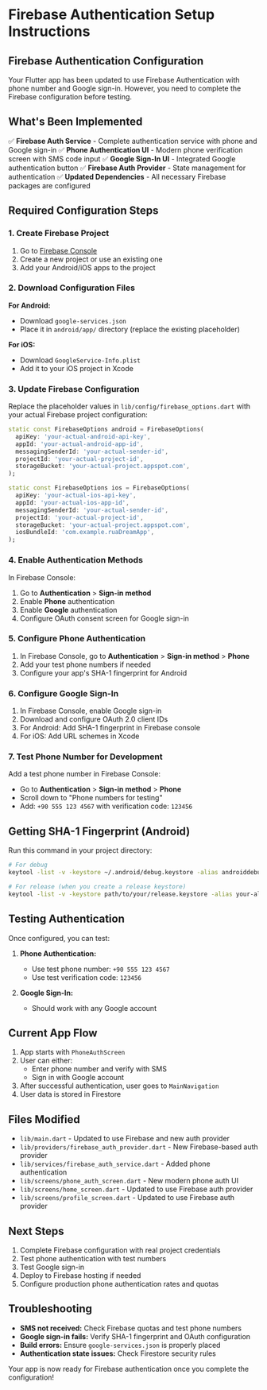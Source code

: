 # Firebase Authentication Setup Instructions

## Firebase Authentication Configuration

Your Flutter app has been updated to use Firebase Authentication with phone number and Google sign-in. However, you need to complete the Firebase configuration before testing.

## What's Been Implemented

✅ **Firebase Auth Service** - Complete authentication service with phone and Google sign-in
✅ **Phone Authentication UI** - Modern phone verification screen with SMS code input
✅ **Google Sign-In UI** - Integrated Google authentication button
✅ **Firebase Auth Provider** - State management for authentication
✅ **Updated Dependencies** - All necessary Firebase packages are configured

## Required Configuration Steps

### 1. Create Firebase Project

1. Go to [Firebase Console](https://console.firebase.google.com/)
2. Create a new project or use an existing one
3. Add your Android/iOS apps to the project

### 2. Download Configuration Files

**For Android:**
- Download `google-services.json`
- Place it in `android/app/` directory (replace the existing placeholder)

**For iOS:**
- Download `GoogleService-Info.plist`
- Add it to your iOS project in Xcode

### 3. Update Firebase Configuration

Replace the placeholder values in `lib/config/firebase_options.dart` with your actual Firebase project configuration:

```dart
static const FirebaseOptions android = FirebaseOptions(
  apiKey: 'your-actual-android-api-key',
  appId: 'your-actual-android-app-id',
  messagingSenderId: 'your-actual-sender-id',
  projectId: 'your-actual-project-id',
  storageBucket: 'your-actual-project.appspot.com',
);

static const FirebaseOptions ios = FirebaseOptions(
  apiKey: 'your-actual-ios-api-key',
  appId: 'your-actual-ios-app-id',
  messagingSenderId: 'your-actual-sender-id',
  projectId: 'your-actual-project-id',
  storageBucket: 'your-actual-project.appspot.com',
  iosBundleId: 'com.example.ruaDreamApp',
);
```

### 4. Enable Authentication Methods

In Firebase Console:
1. Go to **Authentication** > **Sign-in method**
2. Enable **Phone** authentication
3. Enable **Google** authentication
4. Configure OAuth consent screen for Google sign-in

### 5. Configure Phone Authentication

1. In Firebase Console, go to **Authentication** > **Sign-in method** > **Phone**
2. Add your test phone numbers if needed
3. Configure your app's SHA-1 fingerprint for Android

### 6. Configure Google Sign-In

1. In Firebase Console, enable Google sign-in
2. Download and configure OAuth 2.0 client IDs
3. For Android: Add SHA-1 fingerprint in Firebase console
4. For iOS: Add URL schemes in Xcode

### 7. Test Phone Number for Development

Add a test phone number in Firebase Console:
- Go to **Authentication** > **Sign-in method** > **Phone**
- Scroll down to "Phone numbers for testing"
- Add: `+90 555 123 4567` with verification code: `123456`

## Getting SHA-1 Fingerprint (Android)

Run this command in your project directory:
```bash
# For debug
keytool -list -v -keystore ~/.android/debug.keystore -alias androiddebugkey -storepass android -keypass android

# For release (when you create a release keystore)
keytool -list -v -keystore path/to/your/release.keystore -alias your-alias
```

## Testing Authentication

Once configured, you can test:

1. **Phone Authentication:**
   - Use test phone number: `+90 555 123 4567`
   - Use test verification code: `123456`

2. **Google Sign-In:**
   - Should work with any Google account

## Current App Flow

1. App starts with `PhoneAuthScreen`
2. User can either:
   - Enter phone number and verify with SMS
   - Sign in with Google account
3. After successful authentication, user goes to `MainNavigation`
4. User data is stored in Firestore

## Files Modified

- `lib/main.dart` - Updated to use Firebase and new auth provider
- `lib/providers/firebase_auth_provider.dart` - New Firebase-based auth provider
- `lib/services/firebase_auth_service.dart` - Added phone authentication
- `lib/screens/phone_auth_screen.dart` - New modern phone auth UI
- `lib/screens/home_screen.dart` - Updated to use Firebase auth provider
- `lib/screens/profile_screen.dart` - Updated to use Firebase auth provider

## Next Steps

1. Complete Firebase configuration with real project credentials
2. Test phone authentication with test numbers
3. Test Google sign-in
4. Deploy to Firebase hosting if needed
5. Configure production phone authentication rates and quotas

## Troubleshooting

- **SMS not received:** Check Firebase quotas and test phone numbers
- **Google sign-in fails:** Verify SHA-1 fingerprint and OAuth configuration
- **Build errors:** Ensure `google-services.json` is properly placed
- **Authentication state issues:** Check Firestore security rules

Your app is now ready for Firebase authentication once you complete the configuration!